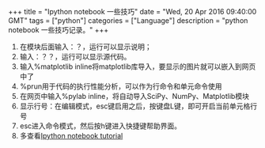 +++ 
title = "Ipython notebook 一些技巧" 
date = "Wed, 20 Apr 2016 09:40:00 GMT" 
tags = ["python"] 
categories = ["Language"]
description = "python notebook 一些技巧记录。" 
+++ 

1. 在模块后面输入：？，运行可以显示说明；
2. 输入：？？，运行可以显示源代码。
3. 输入%matplotlib inline将matplotlib库导入，要显示的图片就可以嵌入到网页中了
4. %prun用于代码的执行性能分析，可以作为行命令和单元命令使用
5. 在网页中输入%pylab inline，将自动导入SciPy、NumPy、Matplotlib模块
6. 显示行号：在编辑模式，esc键启用之后，按键盘L键，即可开启当前单元格行号
7. esc进入命令模式，然后按h键进入快捷键帮助界面。
8. 多查看[Ipython notebook tutorial](https://plot.ly/python/ipython-notebook-tutorial/)



